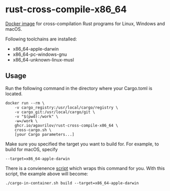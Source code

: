 # rust-cross-compile-x86_64

[Docker image](https://github.com/agavrilov/rust-cross-compile-x86_64/pkgs/container/rust-cross-compile-x86_64) for cross-compilation Rust programs for Linux, Windows and macOS.

Following toolchains are installed:
* x86_64-apple-darwin
* x86_64-pc-windows-gnu
* x86_64-unknown-linux-musl

## Usage

Run the following command in the directory where your Cargo.toml is located.

```
docker run --rm \
    -v cargo_registry:/usr/local/cargo/registry \
    -v cargo_git:/usr/local/cargo/git \
    -v "$(pwd):/work" \
    -w=/work \
    ghcr.io/agavrilov/rust-cross-compile-x86_64 \
    cross-cargo.sh \
    [your Cargo parameters...]
```

Make sure you specified the target you want to build for. For example, to build for macOS, specify
```
--target=x86_64-apple-darwin
```

There is a convienence [script](https://github.com/agavrilov/rust-cross-compile-x86_64/blob/master/cargo-in-container.sh) which wraps this command for you. With this script, the example above will become:
```
./cargo-in-container.sh build --target=x86_64-apple-darwin
```